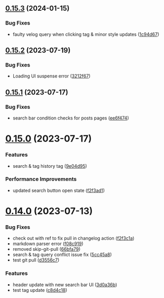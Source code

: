 ## [0.15.3](https://github.com/henrynoowah/blog/compare/v0.15.2...v0.15.3) (2024-01-15)


### Bug Fixes

* faulty velog query when clicking tag & minor style updates ([1c94d67](https://github.com/henrynoowah/blog/commit/1c94d67029dea4f35072c0b48f8ba41a7747a6d1))



## [0.15.2](https://github.com/henrynoowah/blog/compare/v0.15.1...v0.15.2) (2023-07-19)


### Bug Fixes

* Loading UI suspense error ([3212f67](https://github.com/henrynoowah/blog/commit/3212f674797652b6d19140a1917dc3e472e864e3))



## [0.15.1](https://github.com/henrynoowah/blog/compare/v0.15.0...v0.15.1) (2023-07-17)


### Bug Fixes

* search bar condition checks for posts pages ([ee6f474](https://github.com/henrynoowah/blog/commit/ee6f4747a5bce7562bf8bc8cac0c67b3a669c06d))



# [0.15.0](https://github.com/henrynoowah/blog/compare/v0.14.0...v0.15.0) (2023-07-17)


### Features

* search & tag history tag ([9e04d95](https://github.com/henrynoowah/blog/commit/9e04d95806ac6e96da8518a1451a86749d5d0056))


### Performance Improvements

* updated search button open state ([f2f3ad1](https://github.com/henrynoowah/blog/commit/f2f3ad12d15defd182d13509345347d767776b20))



# [0.14.0](https://github.com/henrynoowah/blog/compare/v0.13.1...v0.14.0) (2023-07-13)


### Bug Fixes

* check out with ref to fix pull in changelog action ([f2f3c1a](https://github.com/henrynoowah/blog/commit/f2f3c1a79385c8e974e375116029597f816e91af))
* markdown parser error ([f08c919](https://github.com/henrynoowah/blog/commit/f08c919813f15a1cc58e6ae4e213e14b7618cacf))
* removed skip-git-pull ([66bfa79](https://github.com/henrynoowah/blog/commit/66bfa799b3902c8f80102c4f88fa57fb23167b08))
* search & tag query conflict issue fix ([5cc45a8](https://github.com/henrynoowah/blog/commit/5cc45a80f9498de2c5ddd29733c66fe5d0ee02a6))
* test git pull ([d3556c7](https://github.com/henrynoowah/blog/commit/d3556c7d72ef97165185e8cb4d38296ffaa7620e))


### Features

* header update with new search bar UI ([3d0a36b](https://github.com/henrynoowah/blog/commit/3d0a36b85e29f283a4f756ac71ae3159449176f5))
* test tag update ([c8d4c18](https://github.com/henrynoowah/blog/commit/c8d4c180f3a3e318a01a2614d2e759aa68cfa85e))



